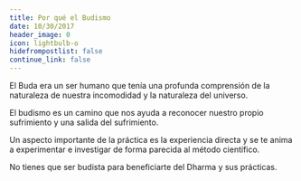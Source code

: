 ```yaml
---
title: Por qué el Budismo
date: 10/30/2017
header_image: 0
icon: lightbulb-o
hidefrompostlist: false
continue_link: false
---
```


El Buda era un ser humano que tenía una profunda comprensión de la naturaleza de nuestra incomodidad y la naturaleza del universo.

El budismo es un camino que nos ayuda a reconocer nuestro propio sufrimiento y una salida del sufrimiento.

Un aspecto importante de la práctica es la experiencia directa y se te anima a experimentar e investigar de forma parecida al método científico.

No tienes que ser budista para beneficiarte del Dharma y sus prácticas.
